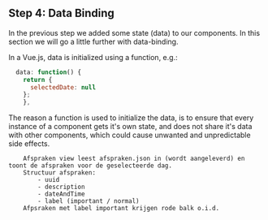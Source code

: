 ## Step 4: Data Binding

In the previous step we added some state (data) to our components. In this section we will go a little further with data-binding.

In a Vue.js, data is initialized using a function, e.g.:

```javascript
  data: function() {
    return {
      selectedDate: null
    };
	},
```

The reason a function is used to initialize the data, is to ensure that every instance of a component gets it's own state, and does not share it's data with other components, which could cause unwanted and unpredictable side effects.

    	Afspraken view leest afspraken.json in (wordt aangeleverd) en toont de afspraken voor de geselecteerde dag.
    	Structuur afspraken:
    		- uuid
    		- description
    		- dateAndTime
    		- label (important / normal)
    	Afpsraken met label important krijgen rode balk o.i.d.
